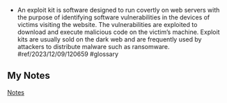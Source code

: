 - An exploit kit is software designed to run covertly on web servers with the purpose of identifying software vulnerabilities in the devices of victims visiting the website. The vulnerabilities are exploited to download and execute malicious code on the victim’s machine. Exploit kits are usually sold on the dark web and are frequently used by attackers to distribute malware such as ransomware. #ref/2023/12/09/120659 #glossary
## My Notes
[Notes](mynotes/exploit-kit,md-notes.md)
